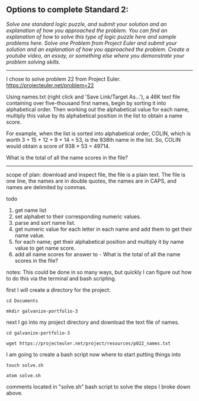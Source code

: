 ## Options to complete Standard 2:

*Solve one standard logic puzzle, and submit your solution and an explanation of how you approached the problem. You can find an*  *explanation of how to solve this type of logic puzzle here and sample problems here.*
*Solve one Problem from Project Euler and submit your solution and an explanation of how you approached the problem.*
*Create a youtube video, an essay, or something else where you demonstrate your problem solving skills.*

---

I chose to solve problem 22 from Project Euler.
https://projecteuler.net/problem=22

Using names.txt (right click and 'Save Link/Target As...'), a 46K text file containing over five-thousand first names, begin by sorting it into alphabetical order. Then working out the alphabetical value for each name, multiply this value by its alphabetical position in the list to obtain a name score.

For example, when the list is sorted into alphabetical order, COLIN, which is worth 3 + 15 + 12 + 9 + 14 = 53, is the 938th name in the list. So, COLIN would obtain a score of 938 × 53 = 49714.

What is the total of all the name scores in the file?

---

scope of plan:
download and inspect file, the file is a plain text. The file is one line, the names are in double quotes, the names are in CAPS, and names are delimited by commas.

todo
1. get name list
2. set alphabet to their corresponding numeric values.
3. parse and sort name list.
4. get numeric value for each letter in each name and add them to get their name value.
5. for each name; get their alphabetical position and multiply it by name value to get name score.
6. add all name scores for answer to - What is the total of all the name scores in the file?

notes:
This could be done in so many ways, but quickly I can figure out how to do this via the terminal and bash scripting.

first I will create a directory for the project:

    cd Documents

    mkdir galvanize-portfolio-3

next  I go into my project directory and download the text file of names.

    cd galvanize-portfolio-3

    wget https://projecteuler.net/project/resources/p022_names.txt

I am going to create a bash script now where to start putting things into

    touch solve.sh

    atom solve.sh

comments located in "solve.sh" bash script to solve the steps I broke down above.
